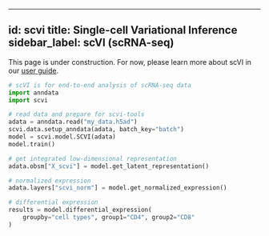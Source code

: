 ______________________________________________________________________

## id: scvi title: Single-cell Variational Inference sidebar_label: scVI (scRNA-seq)

This page is under construction. For now, please learn more about scVI in our [user guide](https://docs.scvi-tools.org/en/stable/user_guide/index.html).

```python
# scVI is for end-to-end analysis of scRNA-seq data
import anndata
import scvi

# read data and prepare for scvi-tools
adata = anndata.read("my_data.h5ad")
scvi.data.setup_anndata(adata, batch_key="batch")
model = scvi.model.SCVI(adata)
model.train()

# get integrated low-dimensional representation
adata.obsm["X_scvi"] = model.get_latent_representation()

# normalized expression
adata.layers["scvi_norm"] = model.get_normalized_expression()

# differential expression
results = model.differential_expression(
    groupby="cell types", group1="CD4", group2="CD8"
)
```
